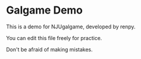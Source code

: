 # Galgame Demo
This is a demo for NJUgalgame, developed by renpy.

You can edit this file freely for practice.

Don't be afraid of making mistakes.
